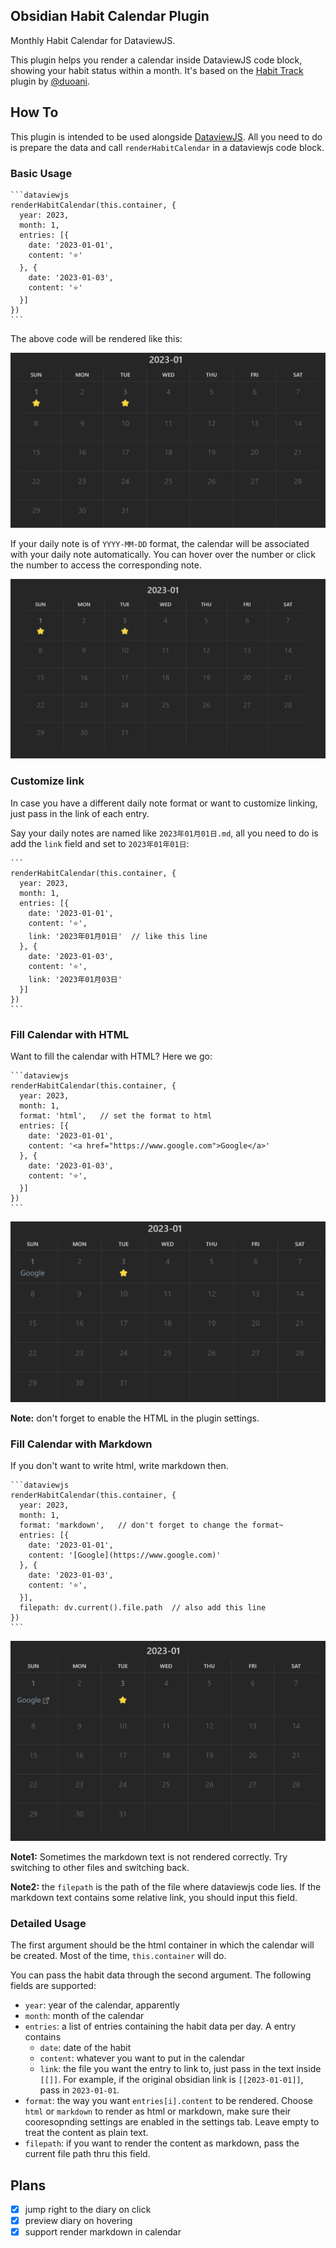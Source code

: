 ## Obsidian Habit Calendar Plugin

Monthly Habit Calendar for DataviewJS. 

This plugin helps you render a calendar inside DataviewJS code block, showing your habit status within a month. It's based on the [Habit Track](https://github.com/duoani/obsidian-habit-tracker) plugin by [@duoani](https://github.com/duoani).


## How To

This plugin is intended to be used alongside [DataviewJS](https://blacksmithgu.github.io/obsidian-dataview/). All you need to do is prepare the data and call `renderHabitCalendar` in a dataviewjs code block.

### Basic Usage

~~~
```dataviewjs
renderHabitCalendar(this.container, {
  year: 2023,
  month: 1,
  entries: [{
    date: '2023-01-01',
    content: '⭐'
  }, {
    date: '2023-01-03',
    content: '⭐'
  }]
})
```
~~~

The above code will be rendered like this:

![simple](images/simple.png)

If your daily note is of `YYYY-MM-DD` format, the calendar will be associated with your daily note automatically. You can hover over the number or click the number to access the corresponding note.

![hover](images/hover.gif)

### Customize link

In case you have a different daily note format or want to customize linking, just pass in the link of each entry.

Say your daily notes are named like `2023年01月01日.md`, all you need to do is add the `link` field and set to `2023年01年01日`:

~~~
```
renderHabitCalendar(this.container, {
  year: 2023,
  month: 1,
  entries: [{
    date: '2023-01-01',
    content: '⭐',
    link: '2023年01月01日'  // like this line
  }, {
    date: '2023-01-03',
    content: '⭐',
    link: '2023年01月03日'
  }]
})
```
~~~


### Fill Calendar with HTML

Want to fill the calendar with HTML? Here we go:

~~~
```dataviewjs
renderHabitCalendar(this.container, {
  year: 2023,
  month: 1,
  format: 'html',   // set the format to html
  entries: [{
    date: '2023-01-01',
    content: '<a href="https://www.google.com">Google</a>'
  }, {
    date: '2023-01-03',
    content: '⭐',
  }]
})
```
~~~

![html](images/html.png)

**Note:** don't forget to enable the HTML in the plugin settings.

### Fill Calendar with Markdown

If you don't want to write html, write markdown then. 

~~~
```dataviewjs
renderHabitCalendar(this.container, {
  year: 2023,
  month: 1,
  format: 'markdown',   // don't forget to change the format~
  entries: [{
    date: '2023-01-01',
    content: '[Google](https://www.google.com)'
  }, {
    date: '2023-01-03',
    content: '⭐',
  }],
  filepath: dv.current().file.path  // also add this line
})
```
~~~

![markdown](images/markdown.png)

**Note1:** Sometimes the markdown text is not rendered correctly. Try switching to other files and switching back.

**Note2:** the `filepath` is the path of the file where dataviewjs code lies. If the markdown text contains some relative link, you should input this field.

### Detailed Usage

The first argument should be the html container in which the calendar will be created. Most of the time, `this.container` will do.

You can pass the habit data through the second argument. The following fields are supported:

- `year`: year of the calendar, apparently
- `month`: month of the calendar
- `entries`: a list of entries containing the habit data per day. A entry contains
    - `date`: date of the habit
    - `content`: whatever you want to put in the calendar
    - `link`: the file you want the entry to link to, just pass in the text inside `[[]]`. For example, if the original obsidian link is `[[2023-01-01]]`, pass in `2023-01-01`.
- `format`: the way you want `entries[i].content` to be rendered. Choose `html` or `markdown` to render as html or markdown, make sure their cooresopnding settings are enabled in the settings tab. Leave empty to treat the content as plain text.
- `filepath`: if you want to render the content as markdown, pass the current file path thru this field.


## Plans

- [x] jump right to the diary on click
- [x] preview diary on hovering
- [x] support render markdown in calendar